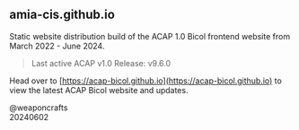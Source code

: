## amia-cis.github.io
Static website distribution build of the ACAP 1.0 Bicol frontend website from March 2022 - June 2024.

> Last active ACAP v1.0 Release: v9.6.0

Head over to [https://acap-bicol.github.io](https://acap-bicol.github.io) to view the latest ACAP Bicol website and updates.

@weaponcrafts<br>
20240602